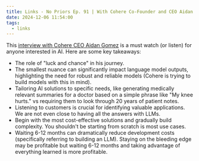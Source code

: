 ```yaml
---
title: Links - No Priors Ep. 91 | With Cohere Co-Founder and CEO Aidan Gomez
date: 2024-12-06 11:54:00
tags:
  - links
---
```


This [interview with Cohere CEO Aidan Gomez](https://www.youtube.com/watch?v=2XRpTZpHjfc) is a must watch (or listen) for anyone interested in AI. Here are some key takeaways:

- The role of "luck and chance" in his journey.
- The smallest nuance can significantly impact language model outputs, highlighting the need for robust and reliable models (Cohere is trying to build models with this in mind).
- Tailoring AI solutions to specific needs, like generating medically relevant summaries for a doctor based on a simple phrase like "My knee hurts." vs requiring them to look through 20 years of patient notes.
- Listening to customers is crucial for identifying valuable applications. We are not even close to having all the answers with LLMs.
- Begin with the most cost-effective solutions and gradually build complexity. You shouldn't be starting from scratch is most use cases.
- Waiting 6-12 months can dramatically reduce development costs (specifically referring to building an LLM). Staying on the bleeding edge may be profitable but waiting 6-12 months and taking advantage of everything learned is more profitable.

